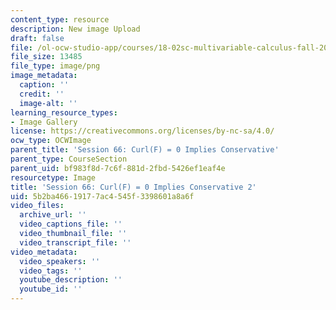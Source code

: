```yaml
---
content_type: resource
description: New image Upload
draft: false
file: /ol-ocw-studio-app/courses/18-02sc-multivariable-calculus-fall-2010/5b2ba46619177ac4545f3398601a8a6f_MIT18_02SC_L22Brds_8.png
file_size: 13485
file_type: image/png
image_metadata:
  caption: ''
  credit: ''
  image-alt: ''
learning_resource_types:
- Image Gallery
license: https://creativecommons.org/licenses/by-nc-sa/4.0/
ocw_type: OCWImage
parent_title: 'Session 66: Curl(F) = 0 Implies Conservative'
parent_type: CourseSection
parent_uid: bf983f8d-7c6f-881d-2fbd-5426ef1eaf4e
resourcetype: Image
title: 'Session 66: Curl(F) = 0 Implies Conservative 2'
uid: 5b2ba466-1917-7ac4-545f-3398601a8a6f
video_files:
  archive_url: ''
  video_captions_file: ''
  video_thumbnail_file: ''
  video_transcript_file: ''
video_metadata:
  video_speakers: ''
  video_tags: ''
  youtube_description: ''
  youtube_id: ''
---
```

